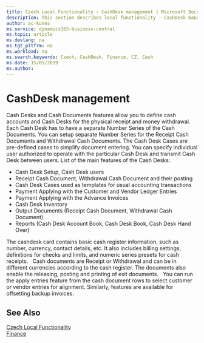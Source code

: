 ```yaml
---
title: Czech Local Functionality - CashDesk management | Microsoft Docs
description: This section describes local functionality - CashDesk management
author: ac-kunes
ms.service: dynamics365-business-central
ms.topic: article
ms.devlang: na
ms.tgt_pltfrm: na
ms.workload: na
ms.search.keywords: Czech, CashDesk, Finance, CZ, Cash
ms.date: 15/05/2019
ms.author: 
---
```


# CashDesk management

Cash Desks and Cash Documents features allow you to define cash accounts and Cash Desks for the physical receipt and money withdrawal. Each Cash Desk has to have a separate Number Series of the Cash Documents. You can setup separate Number Series for the Receipt Cash Documents and Withdrawal Cash Documents. The Cash Desk Cases are pre-defined cases to simplify document entering. You can specify individual user authorized to operate with the particular Cash Desk and transmit Cash Desk between users.
List of the main features of the Cash Desks: 

- Cash Desk Setup, Cash Desk users  
- Receipt Cash Document, Withdrawal Cash Document and their posting 
- Cash Desk Cases used as templates for usual accounting transactions
- Payment Applying with the Customer and Vendor Ledger Entries
- Payment Applying with the Advance Invoices 
- Cash Desk Inventory
- Output Documents (Receipt Cash Document, Withdrawal Cash Document)
- Reports (Cash Desk Account Book, Cash Desk Book, Cash Desk Hand Over)

The cashdesk card contains basic cash register information, such as number, currency, contact details, etc. It also includes billing settings, definitions for checks and limits, and numeric series presets for cash receipts.
 
Cash documents are Receipt or Withdrawal and can be in different currencies according to the cash register. The documents also enable the releasing, posting and printing of exit documents.
 
You can run the apply entries feature from the cash document rows to select customer or vendor entries for alignment. Similarly, features are available for offsetting backup invoices.

## See Also
[Czech Local Functionality](czech-local-functionality.md)  
[Finance](finance.md)
